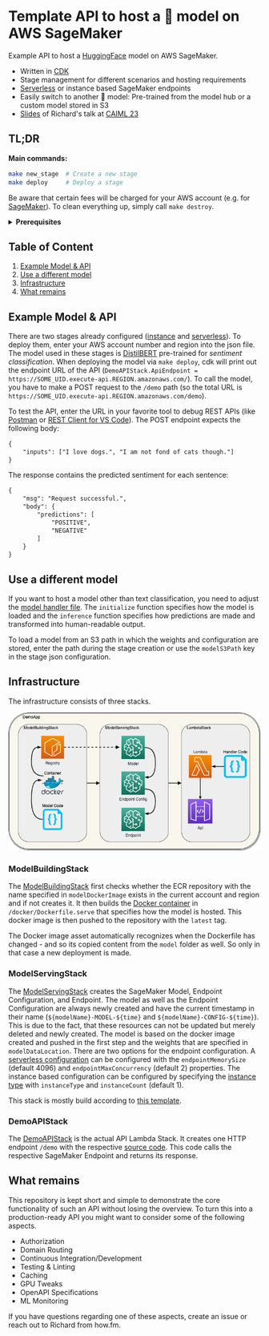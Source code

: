 # Template API to host a 🤗 model on AWS SageMaker

Example API to host a [HuggingFace](https://huggingface.co/) model on AWS SageMaker.

- Written in [CDK](https://github.com/aws/aws-cdk)
- Stage management for different scenarios and hosting requirements
- [Serverless](https://docs.aws.amazon.com/sagemaker/latest/dg/serverless-endpoints.html) or instance based SageMaker endpoints
- Easily switch to another 🤗 model: Pre-trained from the model hub or a custom model stored in S3
- [Slides](https://drive.google.com/file/d/1525RGjM0JRS_jYCrSU_TtKsrclA1ZSFF/view?usp=share_link) of Richard's talk at [CAIML 23](https://www.meetup.com/de-DE/cologne-ai-and-machine-learning-meetup/events/290008678/)

## TL;DR

**Main commands:**

```bash
make new_stage  # Create a new stage
make deploy     # Deploy a stage
```

Be aware that certain fees will be charged for your AWS account (e.g. for [SageMaker](https://aws.amazon.com/sagemaker/pricing/)). To clean everything up, simply call `make destroy`.

<details><summary><strong>Prerequisites</strong></summary>

- An AWS account and its credentials (we recommend [AWS Vault](https://github.com/99designs/aws-vault) for AWS credentials management)
- [Docker Client](https://docs.docker.com/get-docker/)
- [Node](https://nodejs.org/en/download/) & [Yarn](https://classic.yarnpkg.com/en/)
</details>

## Table of Content

1. [Example Model & API](#example-model--api)
1. [Use a different model](#use-a-different-model)
1. [Infrastructure](#infrastructure)
1. [What remains](#what-remains)

## Example Model & API

There are two stages already configured ([instance](./infrastructure/src/stages/instance.json) and [serverless](./infrastructure/src/stages/serverless.json)). To deploy them, enter your AWS account number and region into the json file. The model used in these stages is [DistilBERT](https://huggingface.co/distilbert-base-uncased-finetuned-sst-2-english) pre-trained for _sentiment classification_. When deploying the model via `make deploy`, cdk will print out the endpoint URL of the API (`DemoAPIStack.ApiEndpoint = https://SOME_UID.execute-api.REGION.amazonaws.com/`). To call the model, you have to make a POST request to the `/demo` path (so the total URL is `https://SOME_UID.execute-api.REGION.amazonaws.com/demo`).

To test the API, enter the URL in your favorite tool to debug REST APIs (like [Postman](https://www.postman.com/) or [REST Client for VS Code](https://marketplace.visualstudio.com/items?itemName=humao.rest-client)). The POST endpoint expects the following body:

```
{
    "inputs": ["I love dogs.", "I am not fond of cats though."]
}
```

The response contains the predicted sentiment for each sentence:

```
{
    "msg": "Request successful.",
    "body": {
        "predictions": [
            "POSITIVE",
            "NEGATIVE"
        ]
    }
}
```

## Use a different model

If you want to host a model other than text classification, you need to adjust the [model handler file](./model/src/inference/handler_service.py). The `initialize` function specifies how the model is loaded and the `inference` function specifies how predictions are made and transformed into human-readable output.

To load a model from an S3 path in which the weights and configuration are stored, enter the path during the stage creation or use the `modelS3Path` key in the stage json configuration.

## Infrastructure

The infrastructure consists of three stacks.

![Stack overview](./images/infrastructure.png)

### ModelBuildingStack

The [ModelBuildingStack](./infrastructure/src/model-building-stack.ts) first checks whether the ECR repository with the name specified in `modelDockerImage` exists in the current account and region and if not creates it. It then builds the [Docker container](./docker/Dockerfile.serve) in `/docker/Dockerfile.serve` that specifies how the model is hosted. This docker image is then pushed to the repository with the `latest` tag.

The Docker image asset automatically recognizes when the Dockerfile has changed - and so its copied content from the `model` folder as well. So only in that case a new deployment is made.

### ModelServingStack

The [ModelServingStack](./infrastructure/src/model-serving-stack.ts) creates the SageMaker Model, Endpoint Configuration, and Endpoint. The model as well as the Endpoint Configuration are always newly created and have the current timestamp in their name (`${modelName}-MODEL-${time}` and `${modelName}-CONFIG-${time}`). This is due to the fact, that these resources can not be updated but merely deleted and newly created. The model is based on the docker image created and pushed in the first step and the weights that are specified in `modelDataLocation`. There are two options for the endpoint configuration. A [serverless configuration](https://docs.aws.amazon.com/sagemaker/latest/dg/serverless-endpoints.html) can be configured with the `endpointMemorySize` (default 4096) and `endpointMaxConcurrency` (default 2) properties. The instance based configuration can be configured by specifying the [instance type](https://docs.aws.amazon.com/sagemaker/latest/dg/notebooks-available-instance-types.html) with `instanceType` and `instanceCount` (default 1).

This stack is mostly build according to [this template](https://github.com/aws-samples/amazon-sagemaker-model-serving-using-aws-cdk/blob/main/bin/stack/model-serving/model-serving-stack.ts).

### DemoAPIStack

The [DemoAPIStack](./infrastructure/src/demo-api-stack.ts) is the actual API Lambda Stack. It creates one HTTP endpoint `/demo` with the respective [source code](./lambdas/src/endpoints/demo/handler.ts). This code calls the respective SageMaker Endpoint and returns its response.

## What remains

This repository is kept short and simple to demonstrate the core functionality of such an API without losing the overview. To turn this into a production-ready API you might want to consider some of the following aspects.

- Authorization
- Domain Routing
- Continuous Integration/Development
- Testing & Linting
- Caching
- GPU Tweaks
- OpenAPI Specifications
- ML Monitoring

If you have questions regarding one of these aspects, create an issue or reach out to Richard from how.fm.

